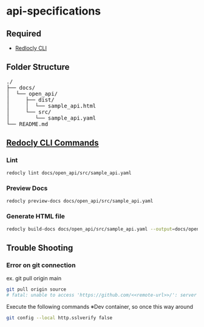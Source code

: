# api-specifications

## Required

* [Redlocly CLI](https://redocly.com/docs/cli/installation)

## Folder Structure

<pre>
./
├── docs/
│  └── open_api/
│     ├── dist/
│     │  └── sample_api.html
│     └── src/
│        └── sample_api.yaml
└── README.md
</pre>

## [Redocly CLI Commands](https://redocly.com/docs/cli/commands/#redocly-cli-commands)

### Lint

```sh
redocly lint docs/open_api/src/sample_api.yaml
```

### Preview Docs

```sh
redocly preview-docs docs/open_api/src/sample_api.yaml
```

### Generate HTML file

```sh
redocly build-docs docs/open_api/src/sample_api.yaml --output=docs/open_api/dist/sample_api.html
```

## Trouble Shooting

### Error on git connection

ex. git pull origin main

```sh
git pull origin source
# fatal: unable to access 'https://github.com/<<remote-url>>/': server certificate verification failed. CAfile: none CRLfile: none
```

Execute the following commands
※Dev container, so once this way around

```sh
git config --local http.sslverify false
```
